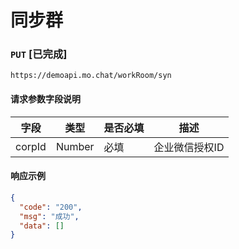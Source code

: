 # 同步群
### `PUT`  [已完成]
```
https://demoapi.mo.chat/workRoom/syn
```

#### 请求参数字段说明

| 字段  | 类型 | 是否必填 | 描述|
| ------------- | ------------- | ------------------ | ------------------ |
| corpId  | Number  | 必填 | 企业微信授权ID |


#### 响应示例

```json
{
  "code": "200",
  "msg": "成功",
  "data": []
}
```
